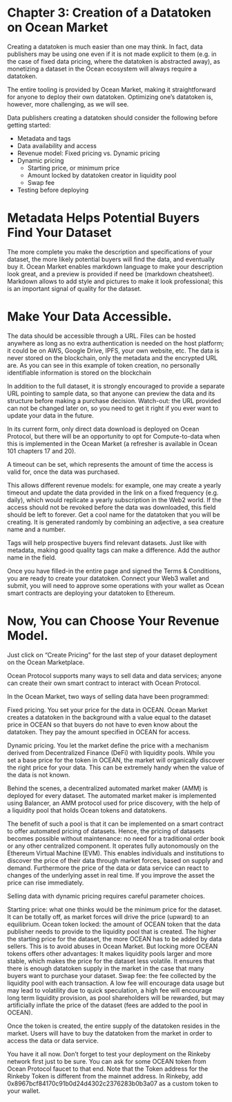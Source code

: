 # Chapter 3: Creation of a Datatoken on Ocean Market

Creating a datatoken is much easier than one may think. In fact, data publishers may be using one even if it is not made explicit to them
(e.g. in the case of fixed data pricing, where the datatoken is abstracted away), as monetizing a dataset in the Ocean ecosystem will always require a datatoken.

The entire tooling is provided by Ocean Market, making it straightforward for anyone to deploy their own datatoken. Optimizing one’s datatoken is, however,
more challenging, as we will see.

Data publishers creating a datatoken should consider the following before getting started:

- Metadata and tags
- Data availability and access
- Revenue model: Fixed pricing vs. Dynamic pricing
- Dynamic pricing
  - Starting price, or minimum price
  - Amount locked by datatoken creator in liquidity pool
  - Swap fee
- Testing before deploying

# Metadata Helps Potential Buyers Find Your Dataset
The more complete you make the description and specifications of your dataset, the more likely potential buyers will find the data, and eventually buy it.
Ocean Market enables markdown language to make your description look great, and a preview is provided if need be (markdown cheatsheet).
Markdown allows to add style and pictures to make it look professional; this is an important signal of quality for the dataset.


# Make Your Data Accessible.
The data should be accessible through a URL. Files can be hosted anywhere as long as no extra authentication
is needed on the host platform; it could be on AWS, Google Drive, IPFS, your own website, etc. The data is never stored on the blockchain,
only the metadata and the encrypted URL are. As you can see in this example of token creation, no personally identifiable information is stored on the blockchain

In addition to the full dataset, it is strongly encouraged to provide a separate URL pointing to sample data, so that anyone can preview the
data and its structure before making a purchase decision. Watch-out: the URL provided can not be changed later on, so you need to get it right if
you ever want to update your data in the future.

In its current form, only direct data download is deployed on Ocean Protocol, but there will be an opportunity to opt for Compute-to-data when this
is implemented in the Ocean Market (a refresher is available in Ocean 101 chapters 17 and 20).

A timeout can be set, which represents the amount of time the access is valid for, once the data was purchased.

This allows different revenue models: for example, one may create a yearly timeout and update the data provided in the link on a fixed frequency (e.g. daily),
which would replicate a yearly subscription in the Web2 world.
If the access should not be revoked before the data was downloaded, this field should be left to forever.
Get a cool name for the datatoken that you will be creating. It is generated randomly by combining an adjective, a sea creature name and a number.

Tags will help prospective buyers find relevant datasets. Just like with metadata, making good quality tags can make a difference. Add the author name in the field.


Once you have filled-in the entire page and signed the Terms & Conditions, you are ready to create your datatoken. Connect your Web3 wallet and submit,
you will need to approve some operations with your wallet as Ocean smart contracts are deploying your datatoken to Ethereum.


# Now, You can Choose Your Revenue Model.
Just click on “Create Pricing” for the last step of your dataset deployment on the Ocean Marketplace.

Ocean Protocol supports many ways to sell data and data services; anyone can create their own smart contract to interact with Ocean Protocol.

In the Ocean Market, two ways of selling data have been programmed:

Fixed pricing. You set your price for the data in OCEAN. Ocean Market creates a datatoken in the background with a value equal to the dataset
price in OCEAN so that buyers do not have to even know about the datatoken. They pay the amount specified in OCEAN for access.

Dynamic pricing. You let the market define the price with a mechanism derived from Decentralized Finance (DeFi) with liquidity pools.
While you set a base price for the token in OCEAN, the market will organically discover the right price for your data. This can be extremely handy when the
value of the data is not known.

Behind the scenes, a decentralized automated market maker (AMM) is deployed for every dataset. The automated market maker is implemented using Balancer,
an AMM protocol used for price discovery, with the help of a liquidity pool that holds Ocean tokens and datatokens.

The benefit of such a pool is that it can be implemented on a smart contract to offer automated pricing of datasets. Hence, the pricing of datasets becomes
possible without maintenance: no need for a traditional order book or any other centralized component. It operates fully autonomously on the Ethereum Virtual Machine (EVM). This enables individuals and institutions to discover the price of their data through market forces, based on supply and demand. Furthermore the price of the data or data service can react to changes of the underlying asset in real time. If you improve the asset the price can rise immediately.

Selling data with dynamic pricing requires careful parameter choices.

Starting price: what one thinks would be the minimum price for the dataset. It can be totally off, as market forces will drive the price (upward) to an equilibrium.
Ocean token locked: the amount of OCEAN token that the data publisher needs to provide to the liquidity pool that is created. The higher the starting price for the
dataset, the more OCEAN has to be added by data sellers. This is to avoid abuses in Ocean Market. But locking more OCEAN tokens offers other advantages:
It makes liquidity pools larger and more stable, which makes the price for the dataset less volatile.
It ensures that there is enough datatoken supply in the market in the case that many buyers want to purchase your dataset.
Swap fee: the fee collected by the liquidity pool with each transaction. A low fee will encourage data usage but may lead to volatility due to quick speculation, a
high fee will encourage long term liquidity provision, as pool shareholders will be rewarded, but may artificially inflate the price of the dataset
(fees are added to the pool in OCEAN).

Once the token is created, the entire supply of the datatoken resides in the market. Users will have to buy the datatoken from the market in order to access the
data or data service.

You have it all now. Don’t forget to test your deployment on the Rinkeby network first just to be sure. You can ask for some OCEAN token from Ocean Protocol
faucet to that end. Note that the Token address for the Rinkeby Token is different from the mainnet address. In Rinkeby,
add 0x8967bcf84170c91b0d24d4302c2376283b0b3a07 as a custom token to your wallet.
